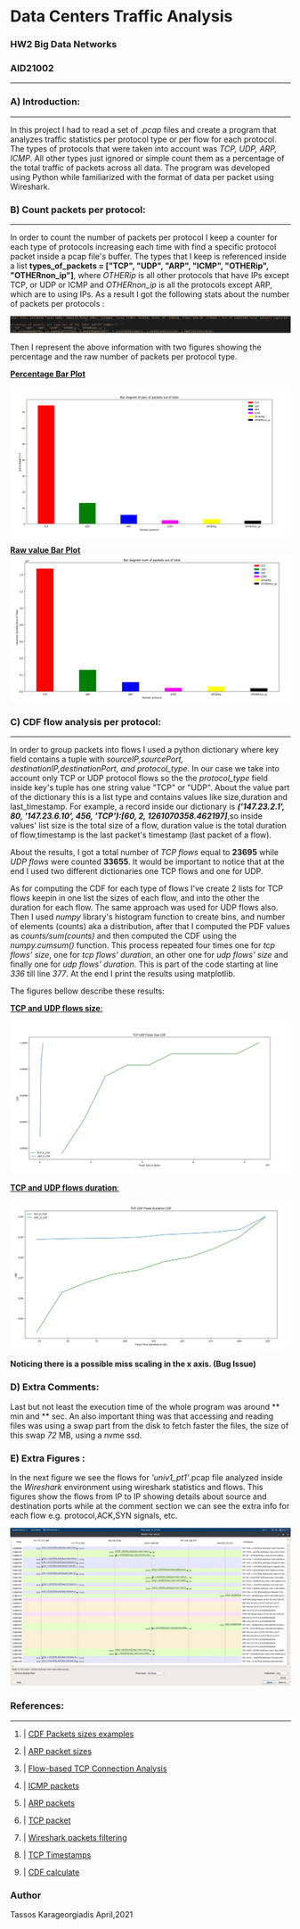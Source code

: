 # Data Centers Traffic Analysis

### HW2 Big Data Networks

### AID21002
------------------------------------------------------

### A) Introduction:

-----------------
In this project I had to read a set of *.pcap* files and create a program that analyzes traffic statistics per protocol type or per flow for each protocol. The types of protocols that were taken into account was *TCP, UDP, ARP, ICMP*. All other types just ignored or simple count them as a percentage of the total traffic of packets across all data. The program was developed using Python while familiarized with the format of data per packet using Wireshark.

### B) Count packets per protocol:
------------------------------
In order to count the number of packets per protocol I keep a counter for each type of protocols increasing each time with find a specific protocol packet inside a pcap file's buffer. The types that I keep is referenced inside a list **types_of_packets = ["TCP", "UDP", "ARP", "ICMP", "OTHERip", "OTHERnon_ip"]**, where *OTHERip* is all other protocols that have IPs except TCP, or UDP or ICMP and *OTHERnon_ip* is all the protocols except ARP, which are to using IPs. As a result I got the following stats about the number of packets per protocols :

![Packets Statistics per Protocol Type](Images/out_percentagePerPack_cat.png "Terminal Output of packets stats")

Then I represent the above information with two figures showing the percentage and the raw number of packets per protocol type.

<ins>**Percentage Bar Plot**</ins>

![Protocol Type percentage out of total number of packets](Images/ProtocolPerc.png "percentage of packets per protocol")

<ins>   **Raw value Bar Plot**</ins>
![Raw Number of packets per protocol](Images/protocol_raw_val.png " Raw values for number of packets")

### C) CDF flow analysis per protocol:
----------------------------------

In order to group packets into flows I used a python dictionary where key field contains a tuple with *sourceIP,sourcePort, destinationIP,destinationPort, and protocol_type*. In our case we take into account only TCP or UDP protocol flows so the the *protocol_type* field inside key's tuple has one string value "TCP" or "UDP". About the value part of the dictionary this is a list type and contains values like size,duration and last_timestamp. For example, a record inside our dictionary is ***('147.23.2.1', 80, '147.23.6.10', 456, 'TCP'):[60, 2, 1261070358.462197]***,so inside values' list size is the total size of a flow, duration value is the total duration of flow,timestamp is the last packet's  timestamp (last packet of a flow).

About the results, I got a total number of *TCP flows* equal to **23695** while *UDP flows* were counted **33655**. It would be important to notice that at the end I used two different dictionaries one TCP flows and one for UDP.

As for computing the CDF for each type of flows I've create 2 lists for TCP flows keepin in one list the sizes of each flow, and into the other the duration for each flow. The same approach was used for UDP flows also. Then I used *numpy* library's histogram function to create bins, and number of elements (counts) aka a distribution, after that I computed the PDF values as *counts/sum(counts)*  and then computed the CDF using the *numpy.cumsum()* function. This process repeated four times one for *tcp flows' size*, one for *tcp flows' duration*, an other one for *udp flows' size* and finally one for *udp flows' duration*. This is part of the code starting at line *336* till line *377*. At the end I print the results using matplotlib.

The figures  bellow describe these results:

<ins>**TCP and UDP flows size**:</ins>

![TCP UDP Size](Images/flows_size.png 'TCP UDP FLOWS sizes CDF')

<ins>**TCP and UDP flows duration**:</ins>

![TCP UDP Duration](Images/flows_duration.png 'TCP UDP FLOWS duration CDF')

**Noticing there is a possible miss scaling in the x axis. (Bug Issue)**

### D) Extra Comments:

Last but not least the execution time of the whole program was around ** min and ** sec. An also important thing was that accessing and reading files was using a swap part from the disk to fetch faster the files, the size of this swap *72* MB, using a nvme ssd.

### E) Extra Figures :

In the next figure we see the flows for *'univ1_pt1'*.pcap file analyzed inside the *Wireshark* environment using wireshark statistics and flows. This figures show the flows from IP to IP showing details about source and destination ports while at the comment section we can see the extra info for each flow e.g. protocol,ACK,SYN signals, etc.

![Wireshark Flows For All Packets Example](Images/WiresharkFlows.png "Wireshark Flows ")

### References:
-----------------

1. | [CDF Packets sizes examples][1]


2. | [ARP packet sizes ][2]

3. | [Flow-based TCP Connection Analysis][3]

4. | [ICMP packets][4]

5. | [ARP packets][5]

6. | [TCP packet][6]

7. | [Wireshark packets filtering][7]

8. | [TCP Timestamps][8]

9. | [CDF calculate][9]

[1]:https://www.researchgate.net/figure/Packet-size-CDF-per-protocol-in-downlink-left-and-uplink-right-traffic_fig2_228395666
[2]:https://community.cisco.com/t5/switching/arp-packet-size/td-p/1551467
[3]:https://www2.tkn.tu-berlin.de/bib/limmer2009flowbased/limmer2009flowbased.pdf
[4]:https://en.wikipedia.org/wiki/Internet_Control_Message_Protocol
[5]:https://en.wikipedia.org/wiki/Address_Resolution_Protocol
[6]:https://el.wikipedia.org/wiki/%CE%A0%CF%81%CF%89%CF%84%CF%8C%CE%BA%CE%BF%CE%BB%CE%BB%CE%BF_%CE%95%CE%BB%CE%AD%CE%B3%CF%87%CE%BF%CF%85_%CE%9C%CE%B5%CF%84%CE%B1%CF%86%CE%BF%CF%81%CE%AC%CF%82
[7]:https://linoxide.com/wireshark-filters/
[8]:https://cloudshark.io/articles/tcp-timestamp-option/
[9]:https://www.geeksforgeeks.org/how-to-calculate-and-plot-a-cumulative-distribution-function-with-matplotlib-in-python/

### Author

Tassos Karageorgiadis April,2021
